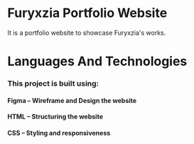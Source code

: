 # Furyxzia Portfolio Website 
It is a portfolio website to showcase Furyxzia's works.

# Languages And Technologies
### This project is built using:

#### Figma – Wireframe and Design the website
#### HTML – Structuring the website
#### CSS – Styling and responsiveness
